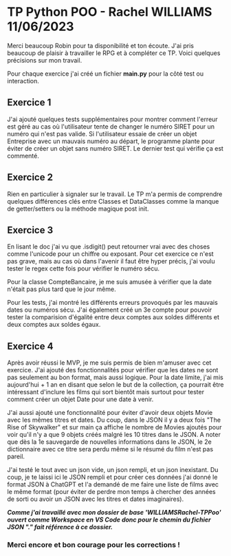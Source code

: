 # TP Python POO - Rachel WILLIAMS 11/06/2023

Merci beaucoup Robin pour ta disponibilité et ton écoute. J'ai pris beaucoup de plaisir à travailler le RPG et à compléter ce TP. Voici quelques précisions sur mon travail.

Pour chaque exercice j'ai créé un fichier **main.py** pour la côté test ou interaction.

## Exercice 1

J'ai ajouté quelques tests supplémentaires pour montrer comment l'erreur est géré au cas où l'utilisateur tente de changer le numéro SIRET pour un numéro qui n'est pas valide. Si l'utilisateur essaie de créer un objet Entreprise avec un mauvais numéro au départ, le programme plante pour éviter de créer un objet sans numéro SIRET. Le dernier test qui vérifie ça est commenté.

## Exercice 2

Rien en particulier à signaler sur le travail. Le TP m'a permis de comprendre quelques différences clés entre Classes et DataClasses comme la manque de getter/setters ou la méthode magique post init.

## Exercice 3

En lisant le doc j'ai vu que .isdigit() peut retourner vrai avec des choses comme l'unicode pour un chiffre ou exposant. Pour cet exercice ce n'est pas grave, mais au cas où dans l'avenir il faut être hyper précis, j'ai voulu tester le regex cette fois pour vérifier le numéro sécu.

Pour la classe CompteBancaire, je me suis amusée à vérifier que la date n'était pas plus tard que le jour même.

Pour les tests, j'ai montré les différents erreurs provoqués par les mauvais dates ou numéros sécu. J'ai également créé un 3e compte pour pouvoir tester la comparision d'égalité entre deux comptes aux soldes différents et deux comptes aux soldes égaux.

## Exercice 4

Après avoir réussi le MVP, je me suis permis de bien m'amuser avec cet exercice. J'ai ajouté des fonctionnalités pour vérifier que les dates ne sont pas seulement au bon format, mais aussi logique. Pour la date limite, j'ai mis aujourd'hui + 1 an en disant que selon le but de la collection, ça pourrait être intéressant d'inclure les films qui sort bientôt mais surtout pour tester comment créer un objet Date pour une date à venir.

J'ai aussi ajouté une fonctionnalité pour éviter d'avoir deux objets Movie avec les mêmes titres et dates. Du coup, dans le JSON il y a deux fois "The Rise of Skywalker" et sur main ça affiche le nombre de Movies ajoutés pour voir qu'il n'y a que 9 objets créés malgré les 10 titres dans le JSON. A noter que dès la 1e sauvegarde de nouvelles informations dans le JSON, le 2e dictionnaire avec ce titre sera perdu même si le résumé du film n'est pas pareil.

J'ai testé le tout avec un json vide, un json rempli, et un json inexistant. Du coup, je te laissi ici le JSON rempli et pour créer ces données j'ai donné le format JSON à ChatGPT et l'a demandé de me faire une liste de films avec le même format (pour éviter de perdre mon temps à chercher des années de sorti ou avoir un JSON avec les titres et dates imaginaires).

**_Comme j'ai travaillé avec mon dossier de base 'WILLIAMSRachel-TPPoo' ouvert comme Workspace en VS Code donc pour le chemin du fichier JSON "." fait référence à ce dossier._**

### Merci encore et bon courage pour les corrections !
